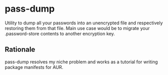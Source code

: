 # pass-dump

Utility to dump all your passwords into an unencrypted file and respectively restoring them from that file. Main use case would be to migrate your .password-store contents to another encryption key.

## Rationale

pass-dump resolves my niche problem and works as a tutorial for writing package manifests for AUR.
